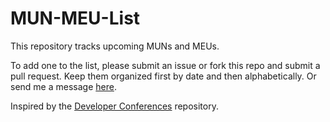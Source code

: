 # MUN-MEU-List

This repository tracks upcoming MUNs and MEUs. 

To add one to the list, please submit an issue or fork this repo and submit a pull request. Keep them organized first by date and then alphabetically. Or send me a message [here](http://theartisangeek.tumblr.com/ask).

Inspired by the [Developer Conferences](https://github.com/MurtzaM/Developer-Conferences) repository.

